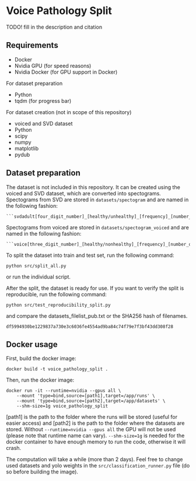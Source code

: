 # Voice Pathology Split

TODO! fill in the description and citation

## Requirements

- Docker
- Nvidia GPU (for speed reasons)
- Nvidia Docker (for GPU support in Docker)

For dataset preparation
- Python
- tqdm (for progress bar)

For dataset creation (not in scope of this repository)
- voiced and SVD dataset
- Python
- scipy
- numpy
- matplotlib
- pydub

## Dataset preparation

The dataset is not included in this repository. It can be created using the voiced and SVD dataset, which are converted into spectograms. Spectograms from SVD are stored in ```datasets/spectogram``` and are named in the following fashion:

    ```svdadult[four_digit_number]_[healthy/unhealthy]_[frequency]_[number_of_the_split].png```

Spectograms from voiced are stored in ```datasets/spectogram_voiced``` and are named in the following fashion:

    ```voice[three_digit_number]_[healthy/nonhealthy]_[frequency]_[number_of_the_split].png```

To split the dataset into train and test set, run the following command:

```python src/split_all.py```

or run the individual script.

After the split, the dataset is ready for use. If you want to verify the split is reproducible, run the following command:

```python src/test_reproducibility_split.py```

and compare the datasets_filelist_pub.txt or the SHA256 hash of filenames.

```df5994930be1229837a730e3c6036fe4554ad9ba84c74f79e7f3bf43dd308f28```

## Docker usage

First, build the docker image:

```docker build -t voice_pathology_split .```

Then, run the docker image:

```
docker run -it --runtime=nvidia --gpus all \
    --mount 'type=bind,source=[path1],target=/app/runs' \
    --mount 'type=bind,source=[path2],target=/app/datasets' \
    --shm-size=1g voice_pathology_split
```

[path1] is the path to the folder where the runs will be stored (useful for easier access) and [path2] is the path to the folder where the datasets are stored. Without ```--runtime=nvidia --gpus all``` the GPU will not be used (please note that runtime name can vary). ```--shm-size=1g``` is needed for the docker container to have enough memory to run the code, otherwise it will crash.

The computation will take a while (more than 2 days). Feel free to change used datasets and yolo weights in the ```src/classification_runner.py``` file (do so before building the image).
